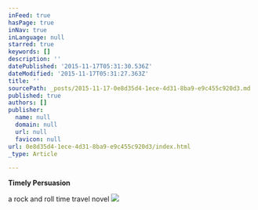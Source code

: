 ```yaml
---
inFeed: true
hasPage: true
inNav: true
inLanguage: null
starred: true
keywords: []
description: ''
datePublished: '2015-11-17T05:31:30.536Z'
dateModified: '2015-11-17T05:31:27.363Z'
title: ''
sourcePath: _posts/2015-11-17-0e8d35d4-1ece-4d31-8ba9-e9c455c920d3.md
published: true
authors: []
publisher:
  name: null
  domain: null
  url: null
  favicon: null
url: 0e8d35d4-1ece-4d31-8ba9-e9c455c920d3/index.html
_type: Article

---
```

**Timely Persuasion**

a rock and roll time travel novel
![](https://the-grid-user-content.s3-us-west-2.amazonaws.com/44d8081d-e8d3-4ead-a2f6-14acc0b2d26d.png)